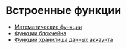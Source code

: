 # Встроенные функции

- [Математические функции](/ride/built-in-functions/math-functions.md)
- [Функции блокчейна](/ride/built-in-functions/blockchain-functions.md)
- [Функции хранилища данных аккаунта](/ride/built-in-functions/account-data-storage-functions.md)
